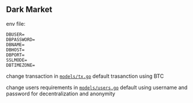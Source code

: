 ## Dark Market

env file: 
```
DBUSER=
DBPASSWORD=
DBNAME=
DBHOST=
DBPORT=
SSLMODE=
DBTIMEZONE=
```

change transaction in [`models/tx.go`](https://github.com/Crownss/dark_market/blob/master/models/tx.go)
default trasanction using BTC

change users requirements in [`models/users.go`](https://github.com/Crownss/dark_market/blob/master/models/users.go)
default using username and password for decentralization and anonymity
